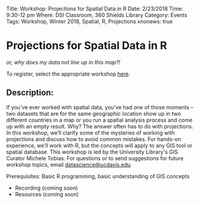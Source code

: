 Title: Workshop: Projections for Spatial Data in R
Date: 2/23/2018
Time: 9:30-12 pm
Where: DSI Classroom, 360 Shields Library
Category: Events
Tags: Workshop, Winter 2018, Spatial, R, Projections
xnonews: true

# Projections for Spatial Data in R
*or, why does my data not line up in this map?!*

To register, select the appropriate workshop [here](https://forms.library.ucdavis.edu/classes/descriptions.php#class174).

## Description:

If you’ve ever worked with spatial data, you’ve had one of those moments – two datasets that are for the same geographic location show up in two different countries in a map or you run a spatial analysis process and come up with an empty result. Why? The answer often has to do with projections. In this workshop, we’ll clarify some of the mysteries of working with projections and discuss how to avoid common mistakes. For hands-on experience, we’ll work with R, but the concepts will apply to any GIS tool or spatial database. This workshop is led by the University Library's GIS Curator Michele Tobias. For questions or to send suggestions for future workshop topics, email datascience@ucdavis.edu.

Prerequisites: 
Basic R programming, basic understanding of GIS concepts

* Recording (coming soon)
* Resources (coming soon)